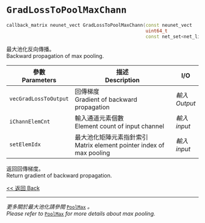 # `GradLossToPoolMaxChann`

```c++
callback_matrix neunet_vect GradLossToPoolMaxChann(const neunet_vect                 &vecGradLossToOutput,
                                                   uint64_t                          iChannElemCnt,
                                                   const net_set<net_list<uint64_t>> &setElemIdx);
```

最大池化反向傳播。\
Backward propagation of max pooling.

參數<br>Parameters|描述<br>Description|I/O
-|-|-
`vecGradLossToOutput`|回傳梯度<br>Gradient of backward propagation|*輸入<br>Output*
`iChannElemCnt`|輸入通道元素個數<br>Element count of input channel|*輸入<br>input*
`setElemIdx`|最大池化矩陣元素指針索引<br>Matrix element pointer index of max pooling|*輸入<br>input*

返回回傳梯度。\
Return gradient of backward propagation.

[<< 返回 Back](cover.md)

---

*更多關於最大池化請參閲* [`PoolMax`](PoolMax.md) *。*\
*Please refer to* [`PoolMax`](PoolMax.md) *for more details about max pooling.*
